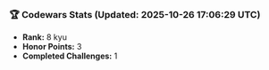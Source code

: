 ### 🏆 Codewars Stats (Updated: 2025-10-26 17:06:29 UTC)

- **Rank:** 8 kyu
- **Honor Points:** 3
- **Completed Challenges:** 1
